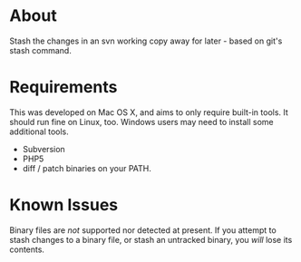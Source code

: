 # About

Stash the changes in an svn working copy away for later - based on git's stash command.

# Requirements

This was developed on Mac OS X, and aims to only require built-in tools. It should run fine on Linux, too. Windows users may need to install some additional tools.

* Subversion
* PHP5
* diff / patch binaries on your PATH.

# Known Issues

Binary files are *not* supported nor detected at present. If you attempt to stash changes to a binary file, or stash an untracked binary, you *will* lose its contents.